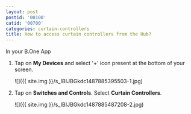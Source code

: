 ```yaml
---
layout: post
postid: '00100'
catid: '00700'
categories: curtain-controllers
title: How to access curtain controllers from the Hub?
---
```


In your B.One App

1. Tap on **My Devices** and select '+' icon present at the bottom of your screen.

    ![]({{ site.img }}/s_IBIJBGkdc1487885395503-1.jpg)

2. Tap on **Switches and Controls**. Select **Curtain Controllers**.

    ![]({{ site.img }}/s_IBIJBGkdc1487885487208-2.jpg)